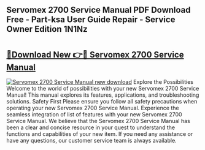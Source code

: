 ## Servomex 2700 Service Manual PDF Download Free - Part-ksa User Guide Repair - Service Owner Edition 1N1Nz

# <h2><a href="http://cf20421.oget.top/?id=Servomex+2700+Service+Manual">🔗Download New 👉🔴 Servomex 2700 Service Manual</a></h2>

[![Servomex 2700 Service Manual new download](https://i.imgur.com/5g1atiW.png)](http://cf20421.oget.top/?id=Servomex+2700+Service+Manual)
Explore the Possibilities Welcome to the world of possibilities with your new Servomex 2700 Service Manual! This manual explores its features, applications, and troubleshooting solutions. Safety First Please ensure you follow all safety precautions when operating your new Servomex 2700 Service Manual. Experience the seamless integration of list of features with your new Servomex 2700 Service Manual. We believe that the Servomex 2700 Service Manual has been a clear and concise resource in your quest to understand the functions and capabilities of your new item. If you need any assistance or have any questions, our customer service team is always available.
